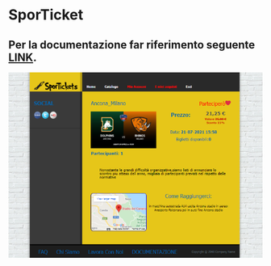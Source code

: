  
 # SporTicket
## Per la documentazione far riferimento seguente [LINK](https://github.com/FrancescoVoto99/LaraTecWeb/blob/master/public/images/DOCUMENTAZIONE_SPORTICKETS.pdf).
![a](https://github.com/FrancescoVoto99/LaraTecWeb/blob/master/Screenshot.png)
